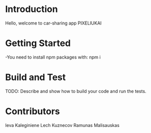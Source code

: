# Introduction
Hello, welcome to car-sharing app PIXELIUKAI
# Getting Started
-You need to install npm packages with: npm i
# Build and Test
TODO: Describe and show how to build your code and run the tests.
# Contributors
Ieva Kaleginiene
Lech Kuznecov
Ramunas Malisauskas
